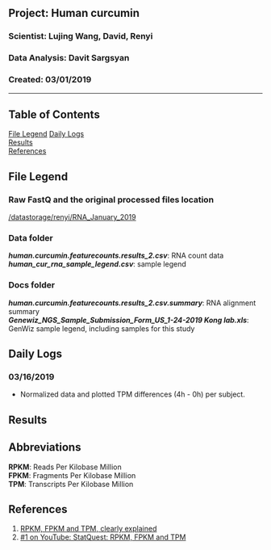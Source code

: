 ##  Project: Human curcumin
### Scientist: Lujing Wang, David, Renyi
### Data Analysis: Davit Sargsyan 
### Created: 03/01/2019 

---    

## Table of Contents
[File Legend](#leg)
[Daily Logs](#logs)  
[Results](#results)     
[References](#ref)   

## File Legend<a name="files"></a>
### Raw FastQ and the original processed files location
[/datastorage/renyi/RNA_January_2019](/datastorage/renyi/RNA_January_2019)

### Data folder
***human.curcumin.featurecounts.results_2.csv***: RNA count data     
***human_cur_rna_sample_legend.csv***: sample legend

### Docs folder
***human.curcumin.featurecounts.results_2.csv.summary***: RNA alignment summary    
***Genewiz_NGS_Sample_Submission_Form_US_1-24-2019 Kong lab.xls***: GenWiz sample legend, including samples for this study

## Daily Logs<a name="logs"></a>
### 03/16/2019
* Normalized data and plotted TPM differences (4h - 0h) per subject.

## Results<a name="results"></a>

## Abbreviations<a name="abb"></a>
**RPKM**: Reads Per Kilobase Million     
**FPKM**: Fragments Per Kilobase Million     
**TPM**: Transcripts Per Kilobase Million    

## References<a name="ref"></a>
1. [RPKM, FPKM and TPM, clearly explained](https://www.rna-seqblog.com/rpkm-fpkm-and-tpm-clearly-explained/)     
2. [#1 on YouTube: StatQuest: RPKM, FPKM and TPM](https://www.youtube.com/watch?time_continue=329&v=TTUrtCY2k-w)     